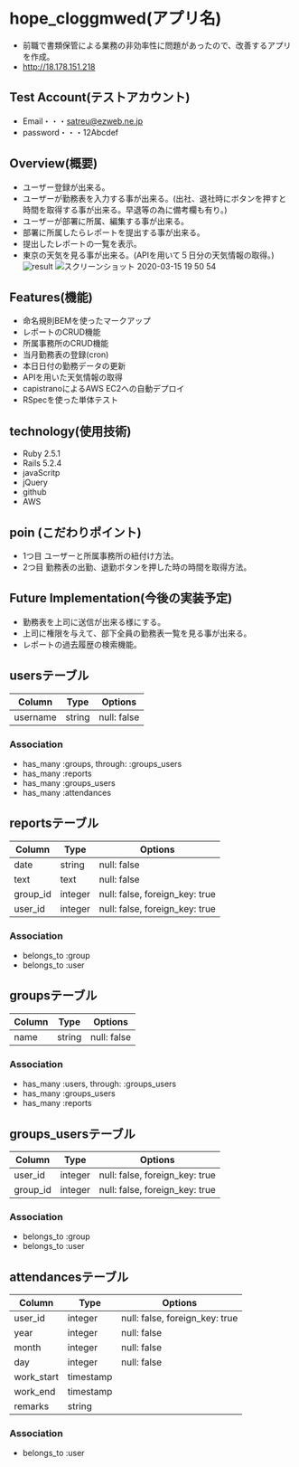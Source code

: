 # hope_cloggmwed(アプリ名)
- 前職で書類保管による業務の非効率性に問題があったので、改善するアプリを作成。
- http://18.178.151.218


## Test Account(テストアカウント)
- Email・・・satreu@ezweb.ne.jp
- password・・・12Abcdef

## Overview(概要)
- ユーザー登録が出来る。
- ユーザーが勤務表を入力する事が出来る。(出社、退社時にボタンを押すと時間を取得する事が出来る。早退等の為に備考欄も有り。)
- ユーザーが部署に所属、編集する事が出来る。
- 部署に所属したらレポートを提出する事が出来る。
- 提出したレポートの一覧を表示。
- 東京の天気を見る事が出来る。(APIを用いて５日分の天気情報の取得。)
![result](https://user-images.githubusercontent.com/58096254/76675454-fda78680-65fc-11ea-8db6-e976726bc230.gif)
![スクリーンショット 2020-03-15 19 50 54](https://user-images.githubusercontent.com/58096254/76700007-56a71580-66f6-11ea-92ae-260703071126.png)

## Features(機能)
- 命名規則BEMを使ったマークアップ
- レポートのCRUD機能
- 所属事務所のCRUD機能
- 当月勤務表の登録(cron)
- 本日日付の勤務データの更新
- APIを用いた天気情報の取得
- capistranoによるAWS EC2への自動デプロイ
- RSpecを使った単体テスト

## technology(使用技術)
- Ruby 2.5.1
- Rails 5.2.4
- javaScritp
- jQuery
- github
- AWS


## poin (こだわりポイント)
- 1つ目  ユーザーと所属事務所の紐付け方法。
- 2つ目  勤務表の出勤、退勤ボタンを押した時の時間を取得方法。

## Future Implementation(今後の実装予定)
- 勤務表を上司に送信が出来る様にする。
- 上司に権限を与えて、部下全員の勤務表一覧を見る事が出来る。
- レポートの過去履歴の検索機能。

## usersテーブル
|Column|Type|Options|
|------|----|-------|
|username|string|null: false|
### Association
- has_many  :groups,  through:  :groups_users
- has_many  :reports
- has_many :groups_users
- has_many :attendances

## reportsテーブル
|Column|Type|Options|
|------|----|-------|
|date|string|null: false|
|text|text|null: false|
|group_id|integer|null: false, foreign_key: true|
|user_id|integer|null: false, foreign_key: true|
### Association
- belongs_to :group
- belongs_to :user

## groupsテーブル
|Column|Type|Options|
|------|----|-------|
|name|string|null: false|
### Association
- has_many :users, through:  :groups_users
- has_many :groups_users
- has_many :reports

## groups_usersテーブル
|Column|Type|Options|
|------|----|-------|
|user_id|integer|null: false, foreign_key: true|
|group_id|integer|null: false, foreign_key: true|
### Association
- belongs_to :group
- belongs_to :user

## attendancesテーブル
|Column|Type|Options|
|------|----|-------|
|user_id|integer|null: false, foreign_key: true|
|year|integer|null: false|
|month|integer|null: false|
|day|integer|null: false|
|work_start|timestamp||
|work_end|timestamp||
|remarks|string||
### Association
- belongs_to :user
